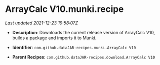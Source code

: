 # ArrayCalc V10.munki.recipe

_Last updated 2021-12-23 19:58:07Z_

- **Description**: Downloads the current release version of ArrayCalc V10, builds a package and imports it to Munki.

- **Identifier**: `com.github.dataJAR-recipes.munki.ArrayCalc V10`

- **Parent Recipes**: `com.github.dataJAR-recipes.download.ArrayCalc V10`